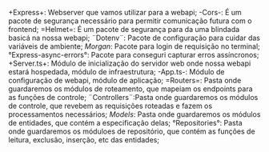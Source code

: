 +Express+: Webserver que vamos utilizar para a webapi; 
-Cors-: É um pacote de segurança necessário para permitir comunicação futura com o frontend; 
=Helmet=: É um pacote de segurança para da uma blindada basicá na nossa webapi;
¨Dotenv¨: Pacote de configuração para cuidar das variáveis de ambiente; 
*Morgan*: Pacote para login de requisição no terminal; 
°Express-async-errors°: Pacote para conseguri capturar erros assíncronos; 
+Server.ts+: Módulo de inicialização do servidor web onde nossa webapi estará hospedada, módulo de infraestrutura; 
-App.ts-: Módulo de configuração de webapi, módulo de aplicação;
=Routers=: Pasta onde guardaremos os módulos de roteamento, que mapeiam os endpoints para as funções de controle; 
¨Controllers¨:Pasta onde guardaremos os módulos de controle, que revebem as requisições roteadas e fazem os processamentos necessários; 
*Models*: Pasta onde guardaremos os módulos de entidades, que contém a especificação delas; 
°Repositories°: Pasta onde guardaremos os móduloes de repositório, que contém as funções de leitura, exclusão, inserção, etc das entidades; 